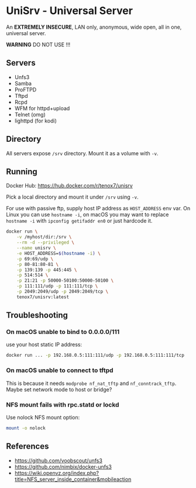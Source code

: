 # UniSrv - Universal Server

An **EXTREMELY INSECURE**, LAN only, anonymous, wide open, all in one, universal server.

**WARNING** DO NOT USE !!!

## Servers

- Unfs3
- Samba
- ProFTPD
- Tftpd
- Rcpd
- WFM for httpd+upload
- Telnet (omg)
- lighttpd (for kodi)

## Directory

All servers expose `/srv` directory. Mount it as a volume with `-v`.

## Running

Docker Hub: https://hub.docker.com/r/tenox7/unisrv

Pick a local directory and mount it under `/srv` using `-v`.

For use with passive ftp, supply host IP address as `HOST_ADDRESS` env var.
On Linux you can use `hostname -i`, on macOS you may want to replace `hostname -i` with `ipconfig getifaddr en0` or just hardcode it.

```sh
docker run \
	-v /myhost/dir:/srv \
	--rm -d --privileged \
	--name unisrv \
	-e HOST_ADDRESS=$(hostname -i) \
	-p 69:69/udp \
	-p 80-81:80-81 \
	-p 139:139 -p 445:445 \
	-p 514:514 \
	-p 21:21 -p 50000-50100:50000-50100 \
	-p 111:111/udp -p 111:111/tcp \
	-p 2049:2049/udp -p 2049:2049/tcp \
	tenox7/unisrv:latest
```



## Troubleshooting

### On macOS unable to bind to 0.0.0.0/111

use your host static IP address:

```sh
docker run ... -p 192.168.0.5:111:111/udp -p 192.168.0.5:111:111/tcp
```

### On macOS unable to connect to tftpd

This is because it needs `modprobe nf_nat_tftp` and `nf_conntrack_tftp`.
Maybe set network mode to host or bridge?

### NFS mount fails with rpc.statd or lockd

Use nolock NFS mount option:

```sh
mount -o nolock
```

## References

- https://github.com/voobscout/unfs3
- https://github.com/nimbix/docker-unfs3
- https://wiki.openvz.org/index.php?title=NFS_server_inside_container&mobileaction
